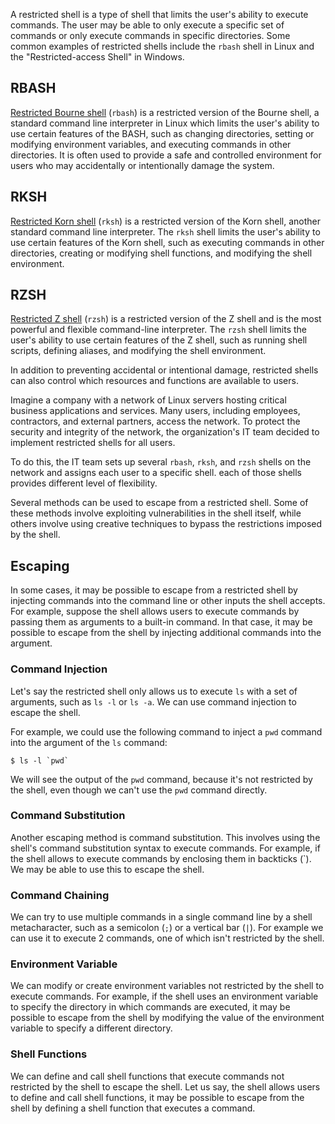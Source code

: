 A restricted shell is a type of shell that limits the user's ability to execute commands. The user may be able to only execute a specific set of commands or only execute commands in specific directories. Some common examples of restricted shells include the `rbash` shell in Linux and the "Restricted-access Shell" in Windows.

## RBASH

[Restricted Bourne shell](https://www.gnu.org/software/bash/manual/html_node/The-Restricted-Shell.html) (`rbash`) is a restricted version of the Bourne shell, a standard command line interpreter in Linux which limits the user's ability to use certain features of the BASH, such as changing directories, setting or modifying environment variables, and executing commands in other directories. It is often used to provide a safe and controlled environment for users who may accidentally or intentionally damage the system.

## RKSH

[Restricted Korn shell](https://www.ibm.com/docs/en/aix/7.2?topic=r-rksh-command) (`rksh`) is a restricted version of the Korn shell, another standard command line interpreter. The `rksh` shell limits the user's ability to use certain features of the Korn shell, such as executing commands in other directories, creating or modifying shell functions, and modifying the shell environment.

## RZSH

[Restricted Z shell](https://manpages.debian.org/experimental/zsh/rzsh.1.en.html) (`rzsh`) is a restricted version of the Z shell and is the most powerful and flexible command-line interpreter. The `rzsh` shell limits the user's ability to use certain features of the Z shell, such as running shell scripts, defining aliases, and modifying the shell environment.

In addition to preventing accidental or intentional damage, restricted shells can also control which resources and functions are available to users.

Imagine a company with a network of Linux servers hosting critical business applications and services. Many users, including employees, contractors, and external partners, access the network. To protect the security and integrity of the network, the organization's IT team decided to implement restricted shells for all users.

To do this, the IT team sets up several `rbash`, `rksh`, and `rzsh` shells on the network and assigns each user to a specific shell. each of those shells provides different level of flexibility.

Several methods can be used to escape from a restricted shell. Some of these methods involve exploiting vulnerabilities in the shell itself, while others involve using creative techniques to bypass the restrictions imposed by the shell.

## Escaping

In some cases, it may be possible to escape from a restricted shell by injecting commands into the command line or other inputs the shell accepts. For example, suppose the shell allows users to execute commands by passing them as arguments to a built-in command. In that case, it may be possible to escape from the shell by injecting additional commands into the argument.

### Command Injection

Let's say the restricted shell only allows us to execute `ls` with a set of arguments, such as `ls -l` or `ls -a`. We can use command injection to escape the shell.

For example, we could use the following command to inject a `pwd` command into the argument of the `ls` command:
```shell-session
$ ls -l `pwd` 
```

We will see the output of the `pwd` command, because it's not restricted by the shell, even though we can't use the `pwd` command directly.

### Command Substitution

Another escaping method is command substitution. This involves using the shell's command substitution syntax to execute commands. For example, if the shell allows to execute commands by enclosing them in backticks (\`). We may be able to use this to escape the shell.

### Command Chaining

We can try to use multiple commands in a single command line by a shell metacharacter, such as a semicolon (`;`) or a vertical bar (`|`). For example we can use it to execute 2 commands, one of which isn't restricted by the shell.

### Environment Variable

We can modify or create environment variables not restricted by the shell to execute commands. For example, if the shell uses an environment variable to specify the directory in which commands are executed, it may be possible to escape from the shell by modifying the value of the environment variable to specify a different directory.

### Shell Functions

We can define and call shell functions that execute commands not restricted by the shell to escape the shell. Let us say, the shell allows users to define and call shell functions, it may be possible to escape from the shell by defining a shell function that executes a command.